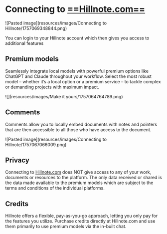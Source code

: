 # **Connecting to** [**==Hillnote.com==**](http://Hillnote.com)

![Pasted image](resources/images/Connecting to Hillnote/1757069348844.png)

You can login to your Hillnote account which then gives you access to additional features

## **Premium models**

Seamlessly integrate local models with powerful premium options like ChatGPT and Claude throughout your workflow. Select the most robust model – whether it’s a local option or a premium service – to tackle complex or demanding projects with maximum impact.

![](resources/images/Make it yours/1757064764789.png)

## **Comments**

Comments allow you to locally embed documents with notes and pointers that are then accessible to all those who have access to the document.

![Pasted image](resources/images/Connecting to Hillnote/1757067066009.png)

## **Privacy**

Connecting to [Hillnote.com](http://Hillnote.com) does NOT give access to any of your work, documents or resources to the platform. The only data received or shared is the data made available to the premium models which are subject to the terms and conditions of the individual platforms.

## **Credits**

Hillnote offers a flexible, pay-as-you-go approach, letting you only pay for the features you utilize. Purchase credits directly at Hillnote.com and use them primarily to use premium models via the in-built chat.